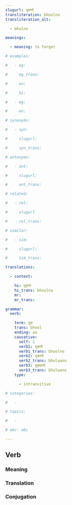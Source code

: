 ```yaml
---
slugurl: भूळणो
transliteration: bhoolno
transliteration_alt: 

  - bhulno

meanings:

  - meaning: to forget   

# examples:

#   - eg:

#     eg_trans: 

#     en:

#     hi:

#   - eg:

#     en:

# synonyms:

#   - syn:

#     slugurl:

#     syn_trans: 

# antonyms:

#   - ant:

#     slugurl:

#     ant_trans: 

# related:

#   - rel:

#     slugurl

#     rel_trans: 

# similar:

#   - sim: 

#     slugurl:

#     sim_trans:

translations:

  - context:

    hi: भूलना
    hi_trans: bhoolna
    mr:
    mr_trans:

grammar:
  verb:

    term: भूळ
    trans: bhool
    ending: aa
    causative:
      self: 1
      verb1: भूळणो
      verb1_trans: bhoolno
      verb2: भुळाणो
      verb2_trans: bhulaano
      verb3: भुळवाणो
      verb3_trans: bhulwano
    type:

      - intransitive

# categories:

#   -

# topics:

#   -

# abc: abc   

---
```


## Verb

### Meaning

<meaning :meanings="meanings" ></meaning>

<!-- ### Examples
<eg :eg="examples" ></eg> -->

<!-- ### Synonyms
<syn :syn="synonyms" ></syn> -->

<!-- ### Antonyms
<ant :ant="antonyms" ></ant> -->

### Translation

<translation :translation="translations" ></translation>

### Conjugation

<verb-conj :grammar="grammar" ></verb-conj>

<!-- ### Related
<related :related="related" ></related> -->

<!-- ### Similar
<similar :similar="similar" ></similar> -->
